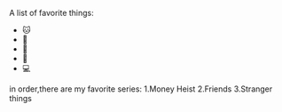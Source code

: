 A list of favorite things:
- 🐱
- 🐶
- 🌙
- 💃
- 💻

in order,there are my favorite series:
1.Money Heist
2.Friends
3.Stranger things
